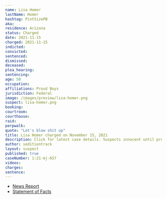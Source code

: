 ```yaml
---
name: Lisa Homer
lastName: Homer
hashtag: PintSizePB
aka:
residence: Arizona
status: Charged
date: 2021-11-15
charged: 2021-11-15
indicted:
convicted:
sentenced:
dismissed:
deceased:
plea_hearing:
sentencing:
age: 50
occupation:
affiliations: Proud Boys
jurisdiction: Federal
image: /images/preview/lisa-homer.png
suspect: lisa-homer.png
booking:
courtroom:
courthouse:
raid:
perpwalk:
quote: "Let's blow shit up"
title: Lisa Homer charged on November 15, 2021
description: Click for latest case details. Suspects innocent until proven guilty.
author: seditiontrack
layout: suspect
published: true
caseNumber: 1:21-mj-657
videos:
charges:
sentence:
---
```

- [News Report](https://www.yakimaherald.com/news/local/former-yakima-resident-lisa-homer-charged-with-entering-u-s-capitol-during-jan-6-insurrection/article_ad58c5ea-1f5d-51b5-b564-84ef95306a12.html)
- [Statement of Facts](https://www.justice.gov/usao-dc/case-multi-defendant/file/1458991/download)
